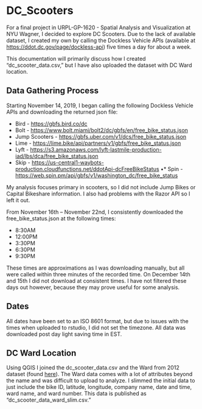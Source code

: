 # DC_Scooters
For a final project in URPL-GP-1620 - Spatial Analysis and Visualization at NYU Wagner, I decided to explore DC Scooters. Due to the lack of available dataset, I created my own by calling the Dockless Vehicle APIs (available at https://ddot.dc.gov/page/dockless-api) five times a day for about a week. 

This documentation will primarily discuss how I created “dc_scooter_data.csv,” but I have also uploaded the dataset with DC Ward location.  

## Data Gathering Process
Starting November 14, 2019, I began calling the following Dockless Vehicle APIs and downloading the returned json file:
*	Bird - https://gbfs.bird.co/dc
*	Bolt - https://www.bolt.miami/bolt2/dc/gbfs/en/free_bike_status.json
*	Jump Scooters - https://gbfs.uber.com/v1/dcs/free_bike_status.json
*	Lime - https://lime.bike/api/partners/v1/gbfs/free_bike_status.json
*	Lyft - https://s3.amazonaws.com/lyft-lastmile-production-iad/lbs/dca/free_bike_status.json
*	Skip - https://us-central1-waybots-production.cloudfunctions.net/ddotApi-dcFreeBikeStatus
•*	Spin - https://web.spin.pm/api/gbfs/v1/washington_dc/free_bike_status

My analysis focuses primary in scooters, so I did not include Jump Bikes or Capital Bikeshare information. I also had problems with the Razor API so I left it out. 

From November 16th – November 22nd, I consistently downloaded the free_bike_status.json at the following times:
*	8:30AM
*	12:00PM
*	3:30PM
*	6:30PM
*	9:30PM

These times are approximations as I was downloading manually, but all were called within three minutes of the recorded time. On December 14th and 15th I did not download at consistent times. I have not filtered these days out however, because they may prove useful for some analysis. 

## Dates
All dates have been set to an ISO 8601 format, but due to issues with the times when uploaded to rstudio, I did not set the timezone. All data was downloaded post day light saving time in EST. 

## DC Ward Location
Using QGIS I joined the dc_scooter_data.csv and the Ward from 2012 dataset (found [here](https://opendata.dc.gov/datasets/ward-from-2012)). The Ward data comes with a lot of attributes beyond the name and was difficult to upload to analyze. I slimmed the initial data to just include the bike ID, latitude, longitude, company name, date and time, ward name, and ward number. This data is published as “dc_scooter_data_ward_slim.csv.” 

